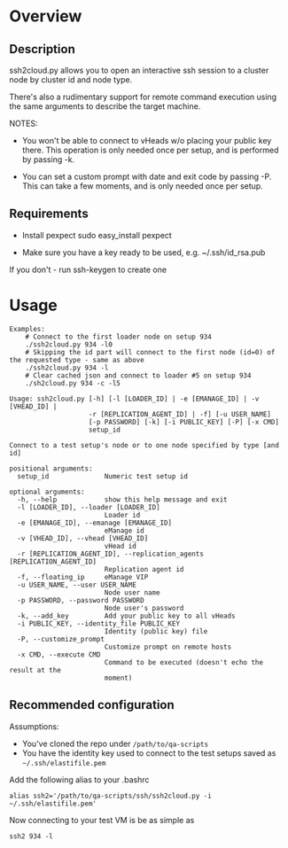 # Overview
## Description

ssh2cloud.py allows you to open an interactive ssh session to a cluster node by cluster id and node type.

There's also a rudimentary support for remote command execution using the same arguments to describe the target machine.


NOTES:
* You won't be able to connect to vHeads w/o placing your public key there.
This operation is only needed once per setup, and is performed by passing -k.

* You can set a custom prompt with date and exit code by passing -P.
This can take a few moments, and is only needed once per setup.

## Requirements

- Install pexpect
sudo easy_install pexpect

- Make sure you have a key ready to be used, e.g. ~/.ssh/id_rsa.pub

If you don't - run ssh-keygen to create one

# Usage
```shell script
Examples:
    # Connect to the first loader node on setup 934
    ./ssh2cloud.py 934 -l0
    # Skipping the id part will connect to the first node (id=0) of the requested type - same as above
    ./ssh2cloud.py 934 -l
    # Clear cached json and connect to loader #5 on setup 934
    ./sh2cloud.py 934 -c -l5

Usage: ssh2cloud.py [-h] [-l [LOADER_ID] | -e [EMANAGE_ID] | -v [VHEAD_ID] |
                    -r [REPLICATION_AGENT_ID] | -f] [-u USER_NAME]
                    [-p PASSWORD] [-k] [-i PUBLIC_KEY] [-P] [-x CMD]
                    setup_id

Connect to a test setup's node or to one node specified by type [and id]

positional arguments:
  setup_id              Numeric test setup id

optional arguments:
  -h, --help            show this help message and exit
  -l [LOADER_ID], --loader [LOADER_ID]
                        Loader id
  -e [EMANAGE_ID], --emanage [EMANAGE_ID]
                        eManage id
  -v [VHEAD_ID], --vhead [VHEAD_ID]
                        vHead id
  -r [REPLICATION_AGENT_ID], --replication_agents [REPLICATION_AGENT_ID]
                        Replication agent id
  -f, --floating_ip     eManage VIP
  -u USER_NAME, --user USER_NAME
                        Node user name
  -p PASSWORD, --password PASSWORD
                        Node user's password
  -k, --add_key         Add your public key to all vHeads
  -i PUBLIC_KEY, --identity_file PUBLIC_KEY
                        Identity (public key) file
  -P, --customize_prompt
                        Customize prompt on remote hosts
  -x CMD, --execute CMD
                        Command to be executed (doesn't echo the result at the
                        moment)
```

## Recommended configuration
Assumptions:
* You've cloned the repo under `/path/to/qa-scripts`
* You have the identity key used to connect to the test setups saved as `~/.ssh/elastifile.pem`

Add the following alias to your .bashrc
```shell script
alias ssh2='/path/to/qa-scripts/ssh/ssh2cloud.py -i ~/.ssh/elastifile.pem'
```

Now connecting to your test VM is be as simple as
```shell script
ssh2 934 -l
```
